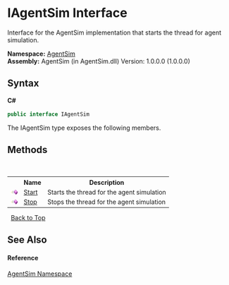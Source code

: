 # IAgentSim Interface
 

Interface for the AgentSim implementation that starts the thread for agent simulation.

**Namespace:**&nbsp;<a href="4fd5ab3b-a1b0-eeac-f89a-54f05b50ce00">AgentSim</a><br />**Assembly:**&nbsp;AgentSim (in AgentSim.dll) Version: 1.0.0.0 (1.0.0.0)

## Syntax

**C#**<br />
``` C#
public interface IAgentSim
```

The IAgentSim type exposes the following members.


## Methods
&nbsp;<table><tr><th></th><th>Name</th><th>Description</th></tr><tr><td>![Public method](media/pubmethod.gif "Public method")</td><td><a href="7fba9526-7b76-bf19-089f-ba1f26b09047">Start</a></td><td>
Starts the thread for the agent simulation</td></tr><tr><td>![Public method](media/pubmethod.gif "Public method")</td><td><a href="78bd5b71-e842-4290-dddc-c2bbe9a1054c">Stop</a></td><td>
Stops the thread for the agent simulation</td></tr></table>&nbsp;
<a href="#iagentsim-interface">Back to Top</a>

## See Also


#### Reference
<a href="4fd5ab3b-a1b0-eeac-f89a-54f05b50ce00">AgentSim Namespace</a><br />